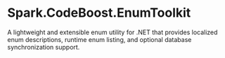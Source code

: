# Spark.CodeBoost.EnumToolkit
A lightweight and extensible enum utility for .NET that provides localized enum descriptions, runtime enum listing, and optional database synchronization support.
